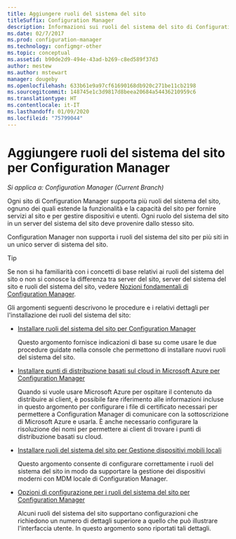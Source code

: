 ```yaml
---
title: Aggiungere ruoli del sistema del sito
titleSuffix: Configuration Manager
description: Informazioni sui ruoli del sistema del sito di Configuration Manager e su come aggiungerli per estendere la funzionalità e la capacità del sito.
ms.date: 02/7/2017
ms.prod: configuration-manager
ms.technology: configmgr-other
ms.topic: conceptual
ms.assetid: b90de2d9-494e-43ad-b269-c8ed589f37d3
author: mestew
ms.author: mstewart
manager: dougeby
ms.openlocfilehash: 633b61e9a97cf61690168db920c271be11cb2198
ms.sourcegitcommit: 148745e1c3d9817d8beea20684a54436210959c6
ms.translationtype: HT
ms.contentlocale: it-IT
ms.lasthandoff: 01/09/2020
ms.locfileid: "75799044"
---
```

# <a name="add-site-system-roles-for-configuration-manager"></a>Aggiungere ruoli del sistema del sito per Configuration Manager

*Si applica a: Configuration Manager (Current Branch)*

Ogni sito di Configuration Manager supporta più ruoli del sistema del sito, ognuno dei quali estende la funzionalità e la capacità del sito per fornire servizi al sito e per gestire dispositivi e utenti. Ogni ruolo del sistema del sito in un server del sistema del sito deve provenire dallo stesso sito.   

Configuration Manager non supporta i ruoli del sistema del sito per più siti in un unico server di sistema del sito.  

> [!TIP]  
>  Se non si ha familiarità con i concetti di base relativi ai ruoli del sistema del sito o non si conosce la differenza tra server del sito, server del sistema del sito e ruoli del sistema del sito, vedere [Nozioni fondamentali di Configuration Manager](../../../../core/understand/fundamentals.md).  

 Gli argomenti seguenti descrivono le procedure e i relativi dettagli per l'installazione dei ruoli del sistema del sito:  

-   [Installare ruoli del sistema del sito per Configuration Manager](../../../../core/servers/deploy/configure/install-site-system-roles.md)  

     Questo argomento fornisce indicazioni di base su come usare le due procedure guidate nella console che permettono di installare nuovi ruoli del sistema del sito.  

-   [Installare punti di distribuzione basati sul cloud in Microsoft Azure per Configuration Manager](../../../../core/servers/deploy/configure/install-cloud-based-distribution-points-in-microsoft-azure.md)  

    Quando si vuole usare Microsoft Azure per ospitare il contenuto da distribuire ai client, è possibile fare riferimento alle informazioni incluse in questo argomento per configurare i file di certificato necessari per permettere a Configuration Manager di comunicare con la sottoscrizione di Microsoft Azure e usarla. È anche necessario configurare la risoluzione dei nomi per permettere ai client di trovare i punti di distribuzione basati su cloud.  

-   [Installare ruoli del sistema del sito per Gestione dispositivi mobili locali](../../../../mdm/get-started/install-site-system-roles-for-on-premises-mdm.md)  

     Questo argomento consente di configurare correttamente i ruoli del sistema del sito in modo da supportare la gestione dei dispositivi moderni con MDM locale di Configuration Manager.  

-   [Opzioni di configurazione per i ruoli del sistema del sito per Configuration Manager](../../../../core/servers/deploy/configure/configuration-options-for-site-system-roles.md)  

     Alcuni ruoli del sistema del sito supportano configurazioni che richiedono un numero di dettagli superiore a quello che può illustrare l'interfaccia utente. In questo argomento sono riportati tali dettagli.  
